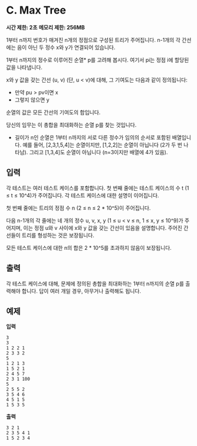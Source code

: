 # C. Max Tree

**시간 제한: 2초**
**메모리 제한: 256MB**

1부터 n까지 번호가 매겨진 n개의 정점으로 구성된 트리가 주어집니다. n-1개의 각 간선에는 음이 아닌 두 정수 x와 y가 연결되어 있습니다.

1부터 n까지의 정수로 이루어진 순열* p를 고려해 봅시다. 여기서 pi는 정점 i에 할당된 값을 나타냅니다.

x와 y 값을 갖는 간선 (u, v) (단, u < v)에 대해, 그 기여도는 다음과 같이 정의됩니다:
- 만약 pu > pv이면 x
- 그렇지 않으면 y

순열의 값은 모든 간선의 기여도의 합입니다.

당신의 임무는 이 총합을 최대화하는 순열 p를 찾는 것입니다.

* 길이가 n인 순열은 1부터 n까지의 서로 다른 정수가 임의의 순서로 포함된 배열입니다. 예를 들어, [2,3,1,5,4]는 순열이지만, [1,2,2]는 순열이 아닙니다 (2가 두 번 나타남). 그리고 [1,3,4]도 순열이 아닙니다 (n=3이지만 배열에 4가 있음).

## 입력

각 테스트는 여러 테스트 케이스를 포함합니다. 첫 번째 줄에는 테스트 케이스의 수 t (1 ≤ t ≤ 10^4)가 주어집니다. 각 테스트 케이스에 대한 설명이 이어집니다.

첫 번째 줄에는 트리의 정점 수 n (2 ≤ n ≤ 2 * 10^5)이 주어집니다.

다음 n-1개의 각 줄에는 네 개의 정수 u, v, x, y (1 ≤ u < v ≤ n, 1 ≤ x, y ≤ 10^9)가 주어지며, 이는 정점 u와 v 사이에 x와 y 값을 갖는 간선이 있음을 설명합니다. 주어진 간선들이 트리를 형성하는 것은 보장됩니다.

모든 테스트 케이스에 대한 n의 합은 2 * 10^5를 초과하지 않음이 보장됩니다.

## 출력

각 테스트 케이스에 대해, 문제에 정의된 총합을 최대화하는 1부터 n까지의 순열 p를 출력해야 합니다. 답이 여러 개일 경우, 아무거나 출력해도 됩니다.

## 예제

**입력**
```
3
3
1 2 2 1
2 3 3 2
5
1 2 1 3
1 5 2 1
2 4 5 7
2 3 1 100
5
2 5 5 2
3 5 4 6
4 5 1 5
1 5 3 5
```

**출력**
```
3 2 1 
2 3 5 4 1 
1 5 2 3 4 
```
